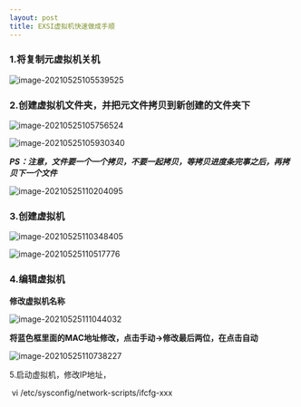 ```yaml
---
layout: post
title: EXSI虚拟机快速做成手顺
---
```


### 1.将复制元虚拟机关机

![image-20210525105539525](docs/images/vmware/1.png)

### 2.创建虚拟机文件夹，并把元文件拷贝到新创建的文件夹下

![image-20210525105756524](docs/images/vmware/2.png)

![image-20210525105930340](docs/images/vmware/3.png)

***PS：注意，文件要一个一个拷贝，不要一起拷贝，等拷贝进度条完事之后，再拷贝下一个文件***

![image-20210525110204095](docs/images/vmware/4.png)

### 3.创建虚拟机

![image-20210525110348405](docs/images/vmware/5.png)

![image-20210525110517776](docs/images/vmware/6.png)

### 4.编辑虚拟机

**修改虚拟机名称**

![image-20210525111044032](docs/images/vmware/8.png)

**将蓝色框里面的MAC地址修改，点击手动->修改最后两位，在点击自动**

![image-20210525110738227](docs/images/vmware/8.png)





5.启动虚拟机，修改IP地址，

​	vi /etc/sysconfig/network-scripts/ifcfg-xxx